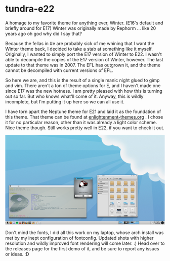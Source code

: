 # tundra-e22
A homage to my favorite theme for anything ever, Winter. (E16's default and briefly around for E17) Winter was originally made by Rephorm ... like 20 years ago oh god why did I say that?

Because the fellas in #e are probably sick of me whining that I want the Winter theme back, I decided to take a stab at something like it myself. Originally, I wanted to simply port the E17 version of Winter to E22. I wasn't able to decompile the copies of the E17 version of Winter, however. The last update to that theme was in 2007. The EFL has outgrown it, and the theme cannot be decompiled with current versions of EFL.

So here we are, and this is the result of a single manic night glued to gimp and vim. There aren't a ton of theme options for E, and I haven't made one since E17 was the new hotness. I am pretty pleased with how this is turning out so far. But who knows what'll come of it. Anyway, this is wildly incomplete, but I'm putting it up here so we can all use it. 

I have torn apart the Neptune theme for E21 and laid it as the foundation of this theme. That theme can be found at [enlightenment-themes.org](https://www.enlightenment-themes.org/p/1171453/) . I chose it for no particular reason, other than it was already a light color scheme. Nice theme though. Still works pretty well in E22, if you want to check it out.

![The goods:](update1.png)


Don't mind the fonts, I did all this work on my laptop, whose arch install was met by my inept configuration of fontconfig. Updated shots with higher resolution and wildly improved font rendering will come later. :) Head over to the releases page for the first demo of it, and be sure to report any issues or ideas. :D
